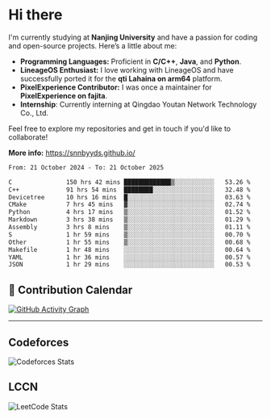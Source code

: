 # Hi there

I'm currently studying at **Nanjing University** and have a passion for coding and open-source projects. Here’s a little about me:

- **Programming Languages:** Proficient in **C/C++**, **Java**, and **Python**.
- **LineageOS Enthusiast:** I love working with LineageOS and have successfully ported it for the **qti Lahaina on arm64** platform.
- **PixelExperience Contributor:** I was once a maintainer for **PixelExperience on fajita**.
- **Internship**: Currently interning at Qingdao Youtan Network Technology Co., Ltd.

Feel free to explore my repositories and get in touch if you'd like to collaborate!

**More info:** https://snnbyyds.github.io/

<!--START_SECTION:waka-->

```txt
From: 21 October 2024 - To: 21 October 2025

C               150 hrs 42 mins █████████████▒░░░░░░░░░░░   53.26 %
C++             91 hrs 54 mins  ████████░░░░░░░░░░░░░░░░░   32.48 %
Devicetree      10 hrs 16 mins  █░░░░░░░░░░░░░░░░░░░░░░░░   03.63 %
CMake           7 hrs 45 mins   ▓░░░░░░░░░░░░░░░░░░░░░░░░   02.74 %
Python          4 hrs 17 mins   ▒░░░░░░░░░░░░░░░░░░░░░░░░   01.52 %
Markdown        3 hrs 38 mins   ▒░░░░░░░░░░░░░░░░░░░░░░░░   01.29 %
Assembly        3 hrs 8 mins    ▒░░░░░░░░░░░░░░░░░░░░░░░░   01.11 %
S               1 hr 59 mins    ▒░░░░░░░░░░░░░░░░░░░░░░░░   00.70 %
Other           1 hr 55 mins    ▒░░░░░░░░░░░░░░░░░░░░░░░░   00.68 %
Makefile        1 hr 48 mins    ░░░░░░░░░░░░░░░░░░░░░░░░░   00.64 %
YAML            1 hr 36 mins    ░░░░░░░░░░░░░░░░░░░░░░░░░   00.57 %
JSON            1 hr 29 mins    ░░░░░░░░░░░░░░░░░░░░░░░░░   00.53 %
```

<!--END_SECTION:waka-->

## 📅 Contribution Calendar

[![GitHub Activity Graph](https://github-readme-activity-graph.vercel.app/graph?username=snnbyyds&theme=react-dark)](https://github.com/snnbyyds)

---

## Codeforces
![Codeforces Stats](https://codeforces-readme-stats.vercel.app/api/card?username=snnbyyds)

## LCCN
![LeetCode Stats](https://leetcard.jacoblin.cool/snnbyyds?theme=light&font=Fuzzy%20Bubbles&site=cn)
